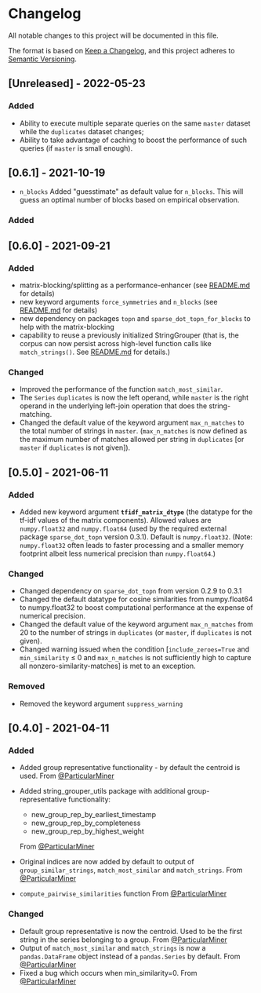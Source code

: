 # Changelog

All notable changes to this project will be documented in this file.

The format is based on [Keep a Changelog](https://keepachangelog.com/en/1.0.0/),
and this project adheres to [Semantic Versioning](https://semver.org/spec/v2.0.0.html).

## [Unreleased] - 2022-05-23

### Added

* Ability to execute multiple separate queries on the same `master` dataset while the `duplicates` dataset changes;
* Ability to take advantage of caching to boost the performance of such queries (if `master` is small enough).

## [0.6.1] - 2021-10-19

* `n_blocks` Added "guesstimate" as default value for `n_blocks`. This will guess an optimal number of blocks
based on empirical observation.

### Added

## [0.6.0] - 2021-09-21

### Added

* matrix-blocking/splitting as a performance-enhancer (see [README.md](https://github.com/Bergvca/string_grouper/tree/master/#performance) for details)
* new keyword arguments `force_symmetries` and `n_blocks` (see [README.md](https://github.com/Bergvca/string_grouper/tree/master/#kwargs) for details)
* new dependency on packages `topn` and `sparse_dot_topn_for_blocks` to help with the matrix-blocking
* capability to reuse a previously initialized StringGrouper (that is, the corpus can now persist across high-level function calls like `match_strings()`.  See [README.md](https://github.com/Bergvca/string_grouper/tree/master/#corpus) for details.)

### Changed

* Improved the performance of the function `match_most_similar`.
* The `Series` `duplicates` is now the left operand, while `master` is the right operand in the underlying left-join operation that does the string-matching.
* Changed the default value of the keyword argument `max_n_matches` to the total number of strings in `master`.  (`max_n_matches` is now defined as the maximum number of matches allowed per string in `duplicates` \[or `master` if `duplicates` is not given\]).


## [0.5.0] - 2021-06-11

### Added

* Added new keyword argument **`tfidf_matrix_dtype`** (the datatype for the tf-idf values of the matrix components). Allowed values are `numpy.float32` and `numpy.float64` (used by the required external package `sparse_dot_topn` version 0.3.1).  Default is `numpy.float32`.  (Note: `numpy.float32` often leads to faster processing and a smaller memory footprint albeit less numerical precision than `numpy.float64`.)

### Changed

* Changed dependency on `sparse_dot_topn` from version 0.2.9 to 0.3.1
* Changed the default datatype for cosine similarities from numpy.float64 to numpy.float32 to boost computational performance at the expense of numerical precision.
* Changed the default value of the keyword argument `max_n_matches` from 20 to the number of strings in `duplicates` (or `master`, if `duplicates` is not given). 
* Changed warning issued when the condition \[`include_zeroes=True` and `min_similarity` &le; 0 and `max_n_matches` is not sufficiently high to capture all nonzero-similarity-matches\] is met to an exception. 
 
### Removed

* Removed the keyword argument `suppress_warning`

## [0.4.0] - 2021-04-11

### Added

* Added group representative functionality - by default the centroid is used. From [@ParticularMiner](https://github.com/ParticularMiner)
* Added string_grouper_utils package with additional group-representative functionality: 
    * new_group_rep_by_earliest_timestamp
    * new_group_rep_by_completeness
    * new_group_rep_by_highest_weight

    From [@ParticularMiner](https://github.com/ParticularMiner)    
* Original indices are now added by default to output of `group_similar_strings`, `match_most_similar` and `match_strings`.
  From [@ParticularMiner](https://github.com/ParticularMiner)
* `compute_pairwise_similarities` function From [@ParticularMiner](https://github.com/ParticularMiner) 

### Changed

* Default group representative is now the centroid. Used to be the first string in the series belonging to a group.
  From [@ParticularMiner](https://github.com/ParticularMiner)
* Output of `match_most_similar` and `match_strings` is now a `pandas.DataFrame` object instead of a `pandas.Series`
by default. From [@ParticularMiner](https://github.com/ParticularMiner)
* Fixed a bug which occurs when min_similarity=0. From [@ParticularMiner](https://github.com/ParticularMiner)